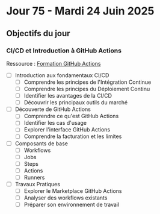 # Jour 75 - Mardi 24 Juin 2025

## Objectifs du jour

### CI/CD et Introduction à GitHub Actions

Ressource : [Formation GitHub Actions](https://github.com/HachemiH/formation-github-actions)

- [ ] Introduction aux fondamentaux CI/CD
  - [ ] Comprendre les principes de l'Intégration Continue
  - [ ] Comprendre les principes du Déploiement Continu
  - [ ] Identifier les avantages de la CI/CD
  - [ ] Découvrir les principaux outils du marché

- [ ] Découverte de GitHub Actions
  - [ ] Comprendre ce qu'est GitHub Actions
  - [ ] Identifier les cas d'usage
  - [ ] Explorer l'interface GitHub Actions
  - [ ] Comprendre la facturation et les limites

- [ ] Composants de base
  - [ ] Workflows
  - [ ] Jobs
  - [ ] Steps
  - [ ] Actions
  - [ ] Runners

- [ ] Travaux Pratiques
  - [ ] Explorer le Marketplace GitHub Actions
  - [ ] Analyser des workflows existants
  - [ ] Préparer son environnement de travail 